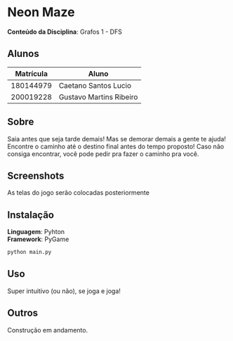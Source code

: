 # Neon Maze

**Conteúdo da Disciplina**: Grafos 1 - DFS<br>

## Alunos
|Matrícula | Aluno |
| -- | -- |
| 180144979  |  Caetano Santos Lucio |
| 200019228  |  Gustavo Martins Ribeiro |

## Sobre 
Saia antes que seja tarde demais! Mas se demorar demais a gente te ajuda!
Encontre o caminho até o destino final antes do tempo proposto! Caso não consiga encontrar, você pode pedir pra fazer o caminho pra você. 

## Screenshots
As telas do jogo serão colocadas posteriormente

## Instalação 
**Linguagem**: Pyhton<br>
**Framework**: PyGame<br>

```bash
python main.py
```

## Uso 
Super intuitivo (ou não), se joga e joga!

## Outros 
Construção em andamento.

